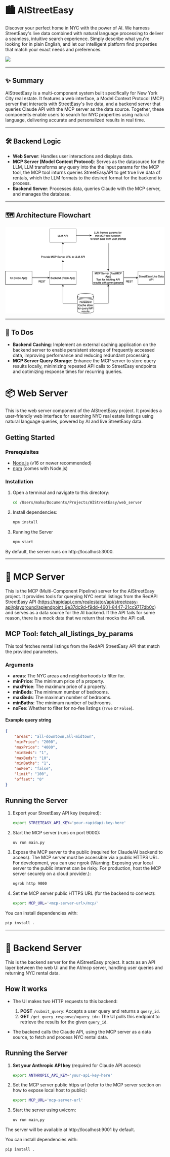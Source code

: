 # 🏙️ AIStreetEasy

Discover your perfect home in NYC with the power of AI. We harness StreetEasy's live data combined with natural language processing to deliver a seamless, intuitive search experience. Simply describe what you're looking for in plain English, and let our intelligent platform find properties that match your exact needs and preferences.

![](demo.gif)

---

## ✨ Summary

AIStreetEasy is a multi-component system built specifically for New York City real estate. It features a web interface, a Model Context Protocol (MCP) server that interacts with StreetEasy's live data, and a backend server that queries Claude API with the MCP server as the data source. Together, these components enable users to search for NYC properties using natural language, delivering accurate and personalized results in real time.

---

## 🛠️ Backend Logic

- **Web Server**: Handles user interactions and displays data.
- **MCP Server (Model Context Protocol)**: Serves as the datasource for the LLM, LLM transforms any query into the the input params for the MCP tool, the MCP tool inturns queries StreetEasyAPI to get true live data of rentals, which the LLM formats to the desired format for the backend to process.
- **Backend Server**: Processes data, queries Claude with the MCP server, and manages the database.

---

## 🗺️ Architecture Flowchart

![](design.png)

---

## 🚀 To Dos

- **Backend Caching**: Implement an external caching application on the backend server to enable persistent storage of frequently accessed data, improving performance and reducing redundant processing.
- **MCP Server Query Storage**: Enhance the MCP server to store query results locally, minimizing repeated API calls to StreetEasy endpoints and optimizing response times for recurring queries.


# 📦 Web Server

This is the web server component of the AIStreetEasy project. It provides a user-friendly web interface for searching NYC real estate listings using natural language queries, powered by AI and live StreetEasy data.

## Getting Started

### Prerequisites

- [Node.js](https://nodejs.org/) (v16 or newer recommended)
- [npm](https://www.npmjs.com/) (comes with Node.js)

### Installation

1. Open a terminal and navigate to this directory:

   ```sh
   cd /Users/maha/Documents/Projects/AIStreetEasy/web_server
   ```

2. Install dependencies:
   ```sh
   npm install
   ```

3. Running the Server
   ```sh
   npm start
   ```

By default, the server runs on http://localhost:3000.


---

# 🔗 MCP Server

This is the MCP (Multi-Component Pipeline) server for the AIStreetEasy project. It provides tools for querying NYC rental listings from the RedAPI StreetEasy API (https://rapidapi.com/realestator/api/streeteasy-api/playground/apiendpoint_9e37dc9d-f9dd-4601-8447-21cc9717db0c) and serves as a data source for the AI backend. If the API fails for some reason, there is a mock data that we return that mocks the API call.

## MCP Tool: fetch_all_listings_by_params

This tool fetches rental listings from the RedAPI StreetEasy API that match the provided parameters.

### Arguments

- **areas**: The NYC areas and neighborhoods to filter for.
- **minPrice**: The minimum price of a property.
- **maxPrice**: The maximum price of a property.
- **minBeds**: The minimum number of bedrooms.
- **maxBeds**: The maximum number of bedrooms.
- **minBaths**: The minimum number of bathrooms.
- **noFee**: Whether to filter for no-fee listings (`True` or `False`).

#### Example query string

```json
{
    "areas": "all-downtown,all-midtown",
    "minPrice": "2000",
    "maxPrice": "4000",
    "minBeds": "1",
    "maxBeds": "10",
    "minBaths": "1",
    "noFee": "false",
    "limit": "100",
    "offset": "0"
}
```

## Running the Server

1. Export your StreetEasy API key (required):

   ```sh
   export STREETEASY_API_KEY='your-rapidapi-key-here'
   ```

2. Start the MCP server (runs on port 9000):

   ```sh
   uv run main.py
   ```

3. Expose the MCP server to the public (required for Claude/AI backend to access). The MCP server must be accessible via a public HTTPS URL. For development, you can use ngrok (Warning: Exposing your local server to the public internet can be risky. For production, host the MCP server securely on a cloud provider.):  

   ```sh
   ngrok http 9000
   ```

4. Set the MCP server public HTTPS URL (for the backend to connect):   

   ```sh
   export MCP_URL='<mcp-server-url>/mcp/'
   ```



You can install dependencies with:

   ```sh
   pip install .
   ```

---

# 🧠 Backend Server

This is the backend server for the AIStreetEasy project. It acts as an API layer between the web UI and the AI/mcp server, handling user queries and returning NYC rental data.

## How it works

- The UI makes two HTTP requests to this backend:
  1. **POST** `/submit_query`: Accepts a user query and returns a `query_id`.
  2. **GET** `/get_query_response/<query_id>`: The UI polls this endpoint to retrieve the results for the given `query_id`.

- The backend calls the Claude API, using the MCP server as a data source, to fetch and process NYC rental data.

## Running the Server

1. **Set your Anthropic API key** (required for Claude API access):

   ```sh
   export ANTHROPIC_API_KEY='your-api-key-here'
   ```

2. Set the MCP server public https url (refer to the MCP server section on how to expose local host to public):

   ```sh
   export MCP_URL='mcp-server-url'
   ```

3. Start the server using uvicorn:   
   ```sh
   uv run main,py
   ```

The server will be available at http://localhost:9001 by default.

You can install dependencies with:

   ```sh
   pip install .
   ```